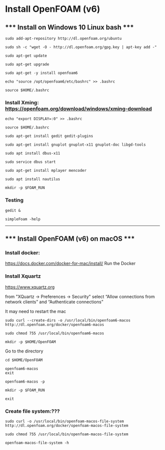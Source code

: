 # Install OpenFOAM (v6)

## *** Install on Windows 10 Linux bash ***
```
sudo add-apt-repository http://dl.openfoam.org/ubuntu

sudo sh -c "wget -O - http://dl.openfoam.org/gpg.key | apt-key add -"

sudo apt-get update

sudo apt-get upgrade

sudo apt-get -y install openfoam6

echo "source /opt/openfoam6/etc/bashrc" >> .bashrc

source $HOME/.bashrc
```

### Install Xming: https://openfoam.org/download/windows/xming-download
```
echo "export DISPLAY=:0" >> .bashrc

source $HOME/.bashrc

sudo apt-get install gedit gedit-plugins

sudo apt-get install gnuplot gnuplot-x11 gnuplot-doc libgd-tools

sudo apt install dbus-x11

sudo service dbus start

sudo apt-get install mplayer mencoder

sudo apt install nautilus

mkdir -p $FOAM_RUN
```
### Testing
```
gedit &

simpleFoam -help
```

***
## *** Install OpenFOAM (v6) on macOS ***

### Install docker:
https://docs.docker.com/docker-for-mac/install/
Run the Docker

### Install Xquartz
https://www.xquartz.org

from "XQuartz → Preferences → Security" select  “Allow connections from network clients” and “Authenticate connections”

It may need to restart the mac
```
sudo curl --create-dirs -o /usr/local/bin/openfoam6-macos http://dl.openfoam.org/docker/openfoam6-macos

sudo chmod 755 /usr/local/bin/openfoam6-macos

mkdir -p $HOME/OpenFOAM
```
Go to the directory
```
cd $HOME/OpenFOAM

openfoam6-macos
exit

openfoam6-macos -p

mkdir -p $FOAM_RUN

exit
```
### Create file system:???
```
sudo curl -o /usr/local/bin/openfoam-macos-file-system http://dl.openfoam.org/docker/openfoam-macos-file-system

sudo chmod 755 /usr/local/bin/openfoam-macos-file-system

openfoam-macos-file-system -h
```
